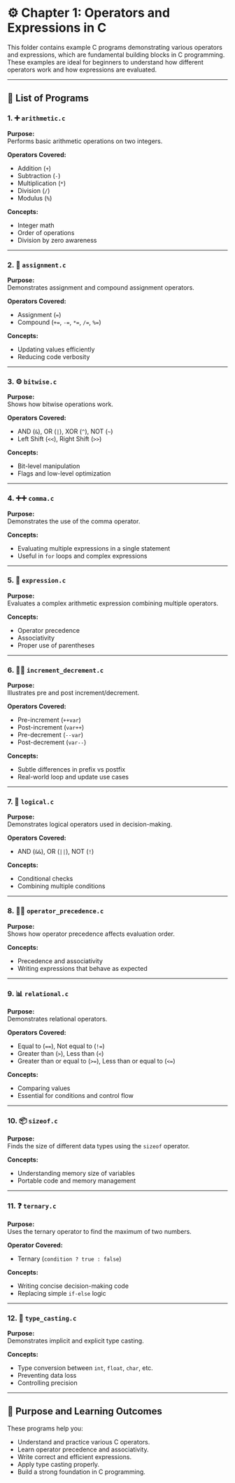 
# ⚙️ Chapter 1: Operators and Expressions in C

This folder contains example C programs demonstrating various operators and expressions, which are fundamental building blocks in C programming. These examples are ideal for beginners to understand how different operators work and how expressions are evaluated.

---

## 📂 List of Programs


### 1. ➕ `arithmetic.c`
**Purpose:**  
Performs basic arithmetic operations on two integers.

**Operators Covered:**  
- Addition (`+`)  
- Subtraction (`-`)  
- Multiplication (`*`)  
- Division (`/`)  
- Modulus (`%`)

**Concepts:**  
- Integer math  
- Order of operations  
- Division by zero awareness

---

### 2. 📝 `assignment.c`
**Purpose:**  
Demonstrates assignment and compound assignment operators.

**Operators Covered:**  
- Assignment (`=`)  
- Compound (`+=`, `-=`, `*=`, `/=`, `%=`)

**Concepts:**  
- Updating values efficiently  
- Reducing code verbosity

---

### 3. ⚙️ `bitwise.c`
**Purpose:**  
Shows how bitwise operations work.

**Operators Covered:**  
- AND (`&`), OR (`|`), XOR (`^`), NOT (`~`)  
- Left Shift (`<<`), Right Shift (`>>`)

**Concepts:**  
- Bit-level manipulation  
- Flags and low-level optimization

---

### 4. ➕➕ `comma.c`
**Purpose:**  
Demonstrates the use of the comma operator.

**Concepts:**  
- Evaluating multiple expressions in a single statement  
- Useful in `for` loops and complex expressions

---

### 5. 🧮 `expression.c`
**Purpose:**  
Evaluates a complex arithmetic expression combining multiple operators.

**Concepts:**  
- Operator precedence  
- Associativity  
- Proper use of parentheses

---

### 6. 🔼🔽 `increment_decrement.c`
**Purpose:**  
Illustrates pre and post increment/decrement.

**Operators Covered:**  
- Pre-increment (`++var`)  
- Post-increment (`var++`)  
- Pre-decrement (`--var`)  
- Post-decrement (`var--`)

**Concepts:**  
- Subtle differences in prefix vs postfix  
- Real-world loop and update use cases

---

### 7. 🧠 `logical.c`
**Purpose:**  
Demonstrates logical operators used in decision-making.

**Operators Covered:**  
- AND (`&&`), OR (`||`), NOT (`!`)

**Concepts:**  
- Conditional checks  
- Combining multiple conditions

---

### 8. 🧮📐 `operator_precedence.c`
**Purpose:**  
Shows how operator precedence affects evaluation order.

**Concepts:**  
- Precedence and associativity  
- Writing expressions that behave as expected

---

### 9. 📊 `relational.c`
**Purpose:**  
Demonstrates relational operators.

**Operators Covered:**  
- Equal to (`==`), Not equal to (`!=`)  
- Greater than (`>`), Less than (`<`)  
- Greater than or equal to (`>=`), Less than or equal to (`<=`)

**Concepts:**  
- Comparing values  
- Essential for conditions and control flow

---

### 10. 📦 `sizeof.c`
**Purpose:**  
Finds the size of different data types using the `sizeof` operator.

**Concepts:**  
- Understanding memory size of variables  
- Portable code and memory management

---

### 11. ❓ `ternary.c`
**Purpose:**  
Uses the ternary operator to find the maximum of two numbers.

**Operator Covered:**  
- Ternary (`condition ? true : false`)

**Concepts:**  
- Writing concise decision-making code  
- Replacing simple `if-else` logic

---

### 12. 🔄 `type_casting.c`
**Purpose:**  
Demonstrates implicit and explicit type casting.

**Concepts:**  
- Type conversion between `int`, `float`, `char`, etc.  
- Preventing data loss  
- Controlling precision

---

## 🎯 Purpose and Learning Outcomes
These programs help you:
- Understand and practice various C operators.
- Learn operator precedence and associativity.
- Write correct and efficient expressions.
- Apply type casting properly.
- Build a strong foundation in C programming.
